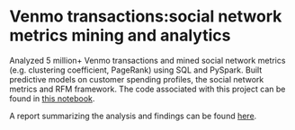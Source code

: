 # Venmo transactions:social network metrics mining and analytics
Analyzed 5 million+ Venmo transactions and mined social network metrics (e.g. clustering coefficient, PageRank) using SQL and PySpark. Built predictive models on customer spending profiles, the social network metrics and RFM framework. The code associated with this project can be found in <a href="https://github.com/suteli/venmo_social_network_analytics/blob/master/Venmo_social_network_analytics.ipynb">this notebook</a>.

A report summarizing the analysis and findings can be found <a href="https://github.com/suteli/venmo_social_network_analytics/blob/master/Venmo_analytics_report.pdf">here</a>.
